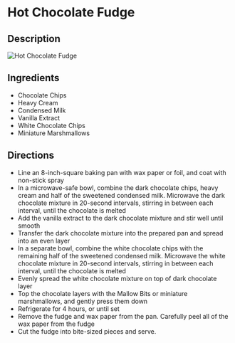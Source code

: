 # Hot Chocolate Fudge

## Description
![Hot Chocolate Fudge](https://www.themealdb.com/images/media/meals/xrysxr1483568462.jpg "Hot Chocolate Fudge")

## Ingredients
- Chocolate Chips
- Heavy Cream
- Condensed Milk
- Vanilla Extract
- White Chocolate Chips
- Miniature Marshmallows

## Directions
- Line an 8-inch-square baking pan with wax paper or foil, and coat with non-stick spray
- In a microwave-safe bowl, combine the dark chocolate chips, heavy cream and half of the sweetened condensed milk. Microwave the dark chocolate mixture in 20-second intervals, stirring in between each interval, until the chocolate is melted
- Add the vanilla extract to the dark chocolate mixture and stir well until smooth
- Transfer the dark chocolate mixture into the prepared pan and spread into an even layer
- In a separate bowl, combine the white chocolate chips with the remaining half of the sweetened condensed milk. Microwave the white chocolate mixture in 20-second intervals, stirring in between each interval, until the chocolate is melted
- Evenly spread the white chocolate mixture on top of dark chocolate layer
- Top the chocolate layers with the Mallow Bits or miniature marshmallows, and gently press them down
- Refrigerate for 4 hours, or until set
- Remove the fudge and wax paper from the pan. Carefully peel all of the wax paper from the fudge
- Cut the fudge into bite-sized pieces and serve.
